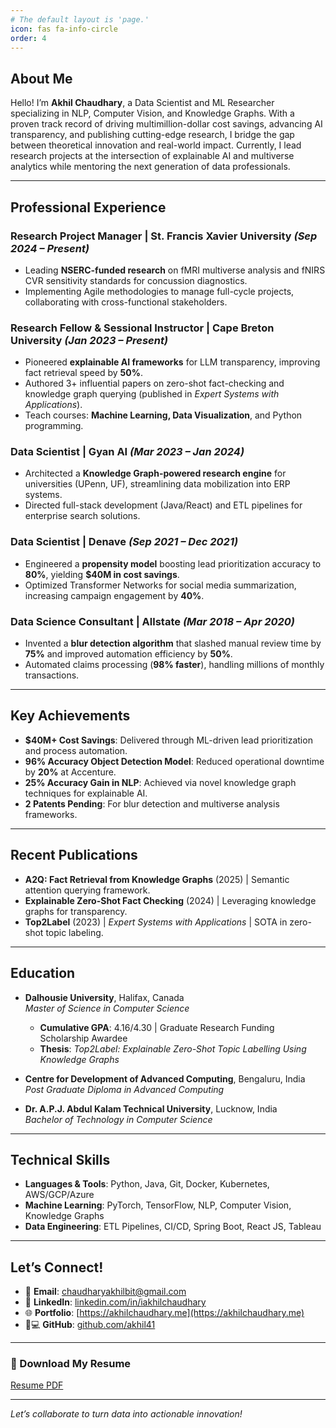 ```yaml
---
# The default layout is 'page.'
icon: fas fa-info-circle
order: 4
---
```


<!-- > Add Markdown syntax content to file `_tabs/about.md`{: .filepath } and it will show up on this page.
{: .prompt-tip } -->

## About Me

Hello! I’m **Akhil Chaudhary**, a Data Scientist and ML Researcher specializing in NLP, Computer Vision, and Knowledge Graphs. With a proven track record of driving multimillion-dollar cost savings, advancing AI transparency, and publishing cutting-edge research, I bridge the gap between theoretical innovation and real-world impact. Currently, I lead research projects at the intersection of explainable AI and multiverse analytics while mentoring the next generation of data professionals.

---

## Professional Experience

### **Research Project Manager** | St. Francis Xavier University *(Sep 2024 – Present)*  
- Leading **NSERC-funded research** on fMRI multiverse analysis and fNIRS CVR sensitivity standards for concussion diagnostics.  
- Implementing Agile methodologies to manage full-cycle projects, collaborating with cross-functional stakeholders.  

### **Research Fellow & Sessional Instructor** | Cape Breton University *(Jan 2023 – Present)*  
- Pioneered **explainable AI frameworks** for LLM transparency, improving fact retrieval speed by **50%**.  
- Authored 3+ influential papers on zero-shot fact-checking and knowledge graph querying (published in *Expert Systems with Applications*).  
- Teach courses: **Machine Learning, Data Visualization**, and Python programming.  

### **Data Scientist** | Gyan AI *(Mar 2023 – Jan 2024)*  
- Architected a **Knowledge Graph-powered research engine** for universities (UPenn, UF), streamlining data mobilization into ERP systems.  
- Directed full-stack development (Java/React) and ETL pipelines for enterprise search solutions.  

### **Data Scientist** | Denave *(Sep 2021 – Dec 2021)*  
- Engineered a **propensity model** boosting lead prioritization accuracy to **80%**, yielding **$40M in cost savings**.  
- Optimized Transformer Networks for social media summarization, increasing campaign engagement by **40%**.  

### **Data Science Consultant** | Allstate *(Mar 2018 – Apr 2020)*  
- Invented a **blur detection algorithm** that slashed manual review time by **75%** and improved automation efficiency by **50%**.  
- Automated claims processing (**98% faster**), handling millions of monthly transactions.  

---

## Key Achievements

- **$40M+ Cost Savings**: Delivered through ML-driven lead prioritization and process automation.  
- **96% Accuracy Object Detection Model**: Reduced operational downtime by **20%** at Accenture.  
- **25% Accuracy Gain in NLP**: Achieved via novel knowledge graph techniques for explainable AI.  
- **2 Patents Pending**: For blur detection and multiverse analysis frameworks.  

---

## Recent Publications

- **A2Q: Fact Retrieval from Knowledge Graphs** (2025) | Semantic attention querying framework.  
- **Explainable Zero-Shot Fact Checking** (2024) | Leveraging knowledge graphs for transparency.  
- **Top2Label** (2023) | *Expert Systems with Applications* | SOTA in zero-shot topic labeling.  

---

## Education

- **Dalhousie University**, Halifax, Canada  
  *Master of Science in Computer Science*  
  - **Cumulative GPA**: 4.16/4.30 | Graduate Research Funding Scholarship Awardee  
  - **Thesis**: *Top2Label: Explainable Zero-Shot Topic Labelling Using Knowledge Graphs*  

- **Centre for Development of Advanced Computing**, Bengaluru, India  
  *Post Graduate Diploma in Advanced Computing*  

- **Dr. A.P.J. Abdul Kalam Technical University**, Lucknow, India  
  *Bachelor of Technology in Computer Science*  

---

## Technical Skills

- **Languages & Tools**: Python, Java, Git, Docker, Kubernetes, AWS/GCP/Azure  
- **Machine Learning**: PyTorch, TensorFlow, NLP, Computer Vision, Knowledge Graphs  
- **Data Engineering**: ETL Pipelines, CI/CD, Spring Boot, React JS, Tableau  

---

## Let’s Connect!

- 📧 **Email**: [chaudharyakhilbit@gmail.com](mailto:chaudharyakhilbit@gmail.com)  
- 💼 **LinkedIn**: [linkedin.com/in/iakhilchaudhary](https://linkedin.com/in/iakhilchaudhary)  
- 🌐 **Portfolio**: [https://akhilchaudhary.me](https://akhilchaudhary.me)  
- 👨💻 **GitHub**: [github.com/akhil41](https://github.com/akhil41)  

---

### 📄 Download My Resume  
[Resume PDF](https://drive.google.com/drive/folders/1am6HpZiW46gXvcaeWcrdbOPTcTqdHUQz?usp=sharing)  

---

*Let’s collaborate to turn data into actionable innovation!*  